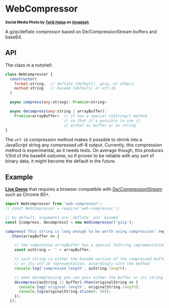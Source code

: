 # WebCompressor

<sup>**Social Media Photo by [Tarik Haiga](https://unsplash.com/@tar1k) on [Unsplash](https://unsplash.com/)**</sup>

A gzip/deflate compressor based on De/CompressionStream buffers and base64.

## API

The class in a nutshell:

```js
class WebCompressor {
  constructor(
    format:string,  // deflate (default), gzip, or others
    method:string   // base64 (default) or utf-16
  )

  async compress(any:string): Promise<string>

  async decompress(any:string | arrayBuffer):
    Promise<arrayBuffer>  // it has a special toString() method
                          // so that it's possible to use it
                          // either as buffer or as string
}
```

The `utf-16` compression method makes it possible to shrink into a JavaScript string any compressed utf-8 output.
Currently, this compression method is experimental, as it needs tests.
On average though, this produces 1/3rd of the base64 outcome, so if proven to be reliable with any sort of binary data, it might become the default in the future.

## Example

**[Live Demo](https://codepen.io/WebReflection/pen/XWbKJQq?editors=0011)** that requires a browser compatible with [De/CompressionStream](https://wicg.github.io/compression/) such as Chrome 80+.

```js
import WebCompressor from 'web-compressor';
// const WebCompressor = require('web-compressor');

// by default, arguments are `deflate` and `base64`
const {compress, decompress} = new WebCompressor('gzip');

compress('This string is long enough to be worth using compression'.repeat(10))
  .then(arrayBuffer => {

    // the compressed arrayBuffer has a special toString implementation
    const asString = '' + arrayBuffer;

    // such string is either the base64 version of the compressed buffer
    // or its utf-16 representation, accordingly with the method
    console.log('compressed length', asString.length);

    // when decompressing you can pass either the buffer or its string
    decompress(asString || buffer).then(originalString => {
      console.log('original length', originalString.length);
      console.log(originalString.slice(0, 56));
    });
  });
```
